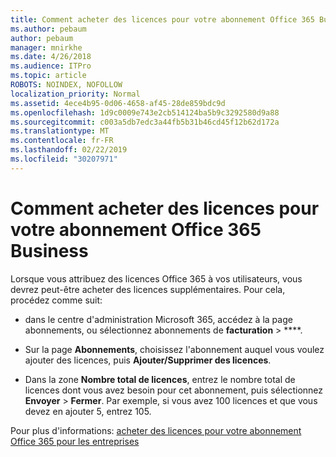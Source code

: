 ```yaml
---
title: Comment acheter des licences pour votre abonnement Office 365 Business
ms.author: pebaum
author: pebaum
manager: mnirkhe
ms.date: 4/26/2018
ms.audience: ITPro
ms.topic: article
ROBOTS: NOINDEX, NOFOLLOW
localization_priority: Normal
ms.assetid: 4ece4b95-0d06-4658-af45-28de859bdc9d
ms.openlocfilehash: 1d9c0009e743e2cb514124ba5b9c3292580d9a88
ms.sourcegitcommit: c003a5db7edc3a44fb5b31b46cd45f12b62d172a
ms.translationtype: MT
ms.contentlocale: fr-FR
ms.lasthandoff: 02/22/2019
ms.locfileid: "30207971"
---
```

# <a name="how-to-buy-licenses-for-your-office-365-business-subscription"></a>Comment acheter des licences pour votre abonnement Office 365 Business

Lorsque vous attribuez des licences Office 365 à vos utilisateurs, vous devrez peut-être acheter des licences supplémentaires. Pour cela, procédez comme suit:
  
- dans le centre d'administration Microsoft 365, accédez à []( https://go.microsoft.com/fwlink/p/?linkid=842054) la page abonnements, ou sélectionnez abonnements de **facturation** \> ****.
    
- Sur la page **Abonnements**, choisissez l'abonnement auquel vous voulez ajouter des licences, puis **Ajouter/Supprimer des licences**.
    
- Dans la zone **Nombre total de licences**, entrez le nombre total de licences dont vous avez besoin pour cet abonnement, puis sélectionnez **Envoyer** \> **Fermer**. Par exemple, si vous avez 100 licences et que vous devez en ajouter 5, entrez 105.
    
Pour plus d'informations: [acheter des licences pour votre abonnement Office 365 pour les entreprises](https://support.office.com/article/36081d8d-b3fa-4948-8c34-e217bba825e1)
  

